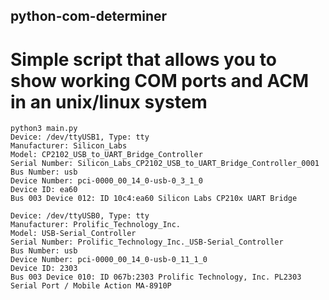 ## python-com-determiner
# Simple script that allows you to show working COM ports and ACM in an unix/linux system
```
python3 main.py
Device: /dev/ttyUSB1, Type: tty
Manufacturer: Silicon_Labs
Model: CP2102_USB_to_UART_Bridge_Controller
Serial Number: Silicon_Labs_CP2102_USB_to_UART_Bridge_Controller_0001
Bus Number: usb
Device Number: pci-0000_00_14_0-usb-0_3_1_0
Device ID: ea60
Bus 003 Device 012: ID 10c4:ea60 Silicon Labs CP210x UART Bridge

Device: /dev/ttyUSB0, Type: tty
Manufacturer: Prolific_Technology_Inc.
Model: USB-Serial_Controller
Serial Number: Prolific_Technology_Inc._USB-Serial_Controller
Bus Number: usb
Device Number: pci-0000_00_14_0-usb-0_11_1_0
Device ID: 2303
Bus 003 Device 010: ID 067b:2303 Prolific Technology, Inc. PL2303 Serial Port / Mobile Action MA-8910P
```
